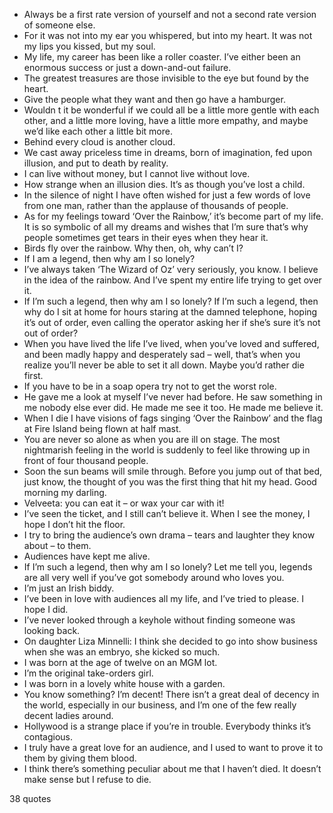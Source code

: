  - Always be a first rate version of yourself and not a second rate version of someone else.
 - For it was not into my ear you whispered, but into my heart. It was not my lips you kissed, but my soul.
 - My life, my career has been like a roller coaster. I’ve either been an enormous success or just a down-and-out failure.
 - The greatest treasures are those invisible to the eye but found by the heart.
 - Give the people what they want and then go have a hamburger.
 - Wouldn t it be wonderful if we could all be a little more gentle with each other, and a little more loving, have a little more empathy, and maybe we’d like each other a little bit more.
 - Behind every cloud is another cloud.
 - We cast away priceless time in dreams, born of imagination, fed upon illusion, and put to death by reality.
 - I can live without money, but I cannot live without love.
 - How strange when an illusion dies. It’s as though you’ve lost a child.
 - In the silence of night I have often wished for just a few words of love from one man, rather than the applause of thousands of people.
 - As for my feelings toward ‘Over the Rainbow,’ it’s become part of my life. It is so symbolic of all my dreams and wishes that I’m sure that’s why people sometimes get tears in their eyes when they hear it.
 - Birds fly over the rainbow. Why then, oh, why can’t I?
 - If I am a legend, then why am I so lonely?
 - I’ve always taken ‘The Wizard of Oz’ very seriously, you know. I believe in the idea of the rainbow. And I’ve spent my entire life trying to get over it.
 - If I’m such a legend, then why am I so lonely? If I’m such a legend, then why do I sit at home for hours staring at the damned telephone, hoping it’s out of order, even calling the operator asking her if she’s sure it’s not out of order?
 - When you have lived the life I’ve lived, when you’ve loved and suffered, and been madly happy and desperately sad – well, that’s when you realize you’ll never be able to set it all down. Maybe you’d rather die first.
 - If you have to be in a soap opera try not to get the worst role.
 - He gave me a look at myself I’ve never had before. He saw something in me nobody else ever did. He made me see it too. He made me believe it.
 - When I die I have visions of fags singing ‘Over the Rainbow’ and the flag at Fire Island being flown at half mast.
 - You are never so alone as when you are ill on stage. The most nightmarish feeling in the world is suddenly to feel like throwing up in front of four thousand people.
 - Soon the sun beams will smile through. Before you jump out of that bed, just know, the thought of you was the first thing that hit my head. Good morning my darling.
 - Velveeta: you can eat it – or wax your car with it!
 - I’ve seen the ticket, and I still can’t believe it. When I see the money, I hope I don’t hit the floor.
 - I try to bring the audience’s own drama – tears and laughter they know about – to them.
 - Audiences have kept me alive.
 - If I’m such a legend, then why am I so lonely? Let me tell you, legends are all very well if you’ve got somebody around who loves you.
 - I’m just an Irish biddy.
 - I’ve been in love with audiences all my life, and I’ve tried to please. I hope I did.
 - I’ve never looked through a keyhole without finding someone was looking back.
 - On daughter Liza Minnelli: I think she decided to go into show business when she was an embryo, she kicked so much.
 - I was born at the age of twelve on an MGM lot.
 - I’m the original take-orders girl.
 - I was born in a lovely white house with a garden.
 - You know something? I’m decent! There isn’t a great deal of decency in the world, especially in our business, and I’m one of the few really decent ladies around.
 - Hollywood is a strange place if you’re in trouble. Everybody thinks it’s contagious.
 - I truly have a great love for an audience, and I used to want to prove it to them by giving them blood.
 - I think there’s something peculiar about me that I haven’t died. It doesn’t make sense but I refuse to die.

38 quotes